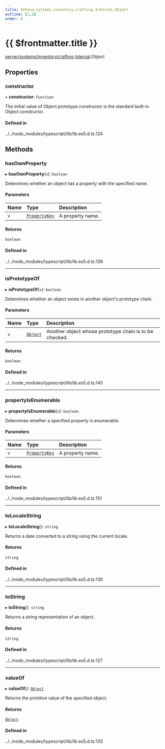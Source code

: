 ```yaml
---
title: Athena.systems.inventory.crafting.Internal.Object
outline: [1,3]
order: 0
---
```


# {{ $frontmatter.title }}


[server/systems/inventory/crafting](../modules/server_systems_inventory_crafting.md).[Internal](../modules/server_systems_inventory_crafting_Internal.md).Object

## Properties

### constructor

• **constructor**: `Function`

The initial value of Object.prototype.constructor is the standard built-in Object constructor.

#### Defined in

../../node_modules/typescript/lib/lib.es5.d.ts:124

## Methods

### hasOwnProperty

▸ **hasOwnProperty**(`v`): `boolean`

Determines whether an object has a property with the specified name.

#### Parameters

| Name | Type | Description |
| :------ | :------ | :------ |
| `v` | [`PropertyKey`](../modules/server_systems_inventory_crafting_Internal.md#PropertyKey) | A property name. |

#### Returns

`boolean`

#### Defined in

../../node_modules/typescript/lib/lib.es5.d.ts:139

___

### isPrototypeOf

▸ **isPrototypeOf**(`v`): `boolean`

Determines whether an object exists in another object's prototype chain.

#### Parameters

| Name | Type | Description |
| :------ | :------ | :------ |
| `v` | [`Object`](../modules/server_systems_inventory_crafting_Internal.md#Object) | Another object whose prototype chain is to be checked. |

#### Returns

`boolean`

#### Defined in

../../node_modules/typescript/lib/lib.es5.d.ts:145

___

### propertyIsEnumerable

▸ **propertyIsEnumerable**(`v`): `boolean`

Determines whether a specified property is enumerable.

#### Parameters

| Name | Type | Description |
| :------ | :------ | :------ |
| `v` | [`PropertyKey`](../modules/server_systems_inventory_crafting_Internal.md#PropertyKey) | A property name. |

#### Returns

`boolean`

#### Defined in

../../node_modules/typescript/lib/lib.es5.d.ts:151

___

### toLocaleString

▸ **toLocaleString**(): `string`

Returns a date converted to a string using the current locale.

#### Returns

`string`

#### Defined in

../../node_modules/typescript/lib/lib.es5.d.ts:130

___

### toString

▸ **toString**(): `string`

Returns a string representation of an object.

#### Returns

`string`

#### Defined in

../../node_modules/typescript/lib/lib.es5.d.ts:127

___

### valueOf

▸ **valueOf**(): [`Object`](../modules/server_systems_inventory_crafting_Internal.md#Object)

Returns the primitive value of the specified object.

#### Returns

[`Object`](../modules/server_systems_inventory_crafting_Internal.md#Object)

#### Defined in

../../node_modules/typescript/lib/lib.es5.d.ts:133
